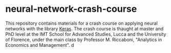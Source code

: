 # neural-network-crash-course
This repository contains materials for a crash course on applying neural networks with the library [Keras](https://keras.io/).
The crash course is thaught at master and PhD level at the IMT School for Advanced Studies, Lucca and the University of Florence, under the main class by Professor M. Riccaboni, "Analytics in Economics and Management".
d
